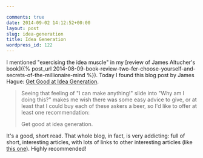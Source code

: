 ```yaml
---

comments: true
date: 2014-09-02 14:12:52+00:00
layout: post
slug: idea-generation
title: Idea Generation
wordpress_id: 122
---
```


I mentioned "exercising the idea muscle" in my [review of James Altucher's book]({% post_url 2014-08-09-book-review-two-fer-choose-yourself-and-secrets-of-the-millionaire-mind %}). Today I found this blog post by James Hague: [Get Good at Idea Generation](http://prog21.dadgum.com/193.html).


<blockquote>Seeing that feeling of "I can make anything!" slide into "Why am I doing this?" makes me wish there was some easy advice to give, or at least that I could buy each of these askers a beer, so I'd like to offer at least one recommendation:

Get good at idea generation.</blockquote>


It's a good, short read. That whole blog, in fact, is very addicting: full of short, interesting articles, with lots of links to other interesting articles (like [this one](http://prog21.dadgum.com/80.html)). Highly recommended!
